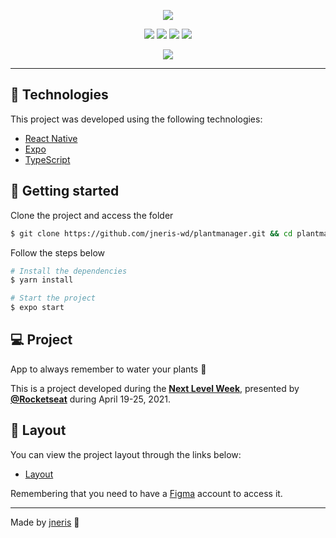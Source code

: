 <p align="center"> 
<img src="https://github.com/jneris-wd/plantmanager/blob/master/assets/logo.svg">
</p>

<p align="center">
  <img  src="https://img.shields.io/static/v1?label=npm&message=6.14.12&color=c73536&labelColor=32B768">
  <img  src="https://img.shields.io/static/v1?label=node&message=14.16.0&color=72ba54&labelColor=32B768">
  <img  src="https://img.shields.io/static/v1?label=lang&message=typescripts&color=007acc&labelColor=32B768">
  <img  src="https://img.shields.io/static/v1?label=tool&message=vsCode&color=373377&labelColor=32B768">
</p>

<p align="center">
<img src="https://github.com/jneris-wd/plantmanager/blob/master/assets/plantmanager-preview.png">
</p>

---

## 🧪 Technologies

This project was developed using the following technologies:

- [React Native](https://reactnative.dev/)
- [Expo](https://expo.io/)
- [TypeScript](https://www.typescriptlang.org/)

## 🚀 Getting started

Clone the project and access the folder

```bash
$ git clone https://github.com/jneris-wd/plantmanager.git && cd plantmanager
```

Follow the steps below
```bash
# Install the dependencies
$ yarn install

# Start the project
$ expo start
```

## 💻 Project

App to always remember to water your plants 🌱

This is a project developed during the **[Next Level Week](https://nextlevelweek.com/)**, presented by **[@Rocketseat](https://github.com/Rocketseat)** during April 19-25, 2021.

## 🔖 Layout

You can view the project layout through the links below:

- [Layout](https://www.figma.com/file/IhQRtrOZdu3TrvkPYREzOy/PlantManager) 

Remembering that you need to have a [Figma](http://figma.com/) account to access it.

---

Made by [jneris](https://www.jneris.com.br) 👋
